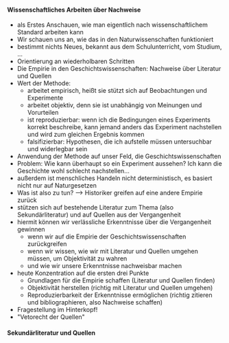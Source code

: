 #### Wissenschaftliches Arbeiten über Nachweise
- als Erstes Anschauen, wie man eigentlich nach wissenschaftlichem Standard arbeiten kann
- Wir schauen uns an, wie das in den Naturwissenschaften funktioniert
- bestimmt nichts Neues, bekannt aus dem Schulunterricht, vom Studium, ...
- Orientierung an wiederholbaren Schritten
- Die Empirie in den Geschichtswissenschaften: Nachweise über Literatur und Quellen
- Wert der Methode:
	- arbeitet empirisch, heißt sie stützt sich auf Beobachtungen und Experimente
	- arbeitet objektiv, denn sie ist unabhängig von Meinungen und Vorurteilen
	- ist reproduzierbar: wenn ich die Bedingungen eines Experiments korrekt beschreibe, kann jemand anders das Experiment nachstellen und wird zum gleichen Ergebnis kommen
	- falsifizierbar: Hypothesen, die ich aufstelle müssen untersuchbar und widerlegbar sein
- Anwendung der Methode auf unser Feld, die Geschichtswissenschaften
- Problem: Wie kann überhaupt so ein Experiment aussehen? Ich kann die Geschichte wohl schlecht nachstellen...
- außerdem ist menschliches Handeln nicht deterministisch, es basiert nicht nur auf Naturgesetzen
- Was ist also zu tun? --> Historiker greifen auf eine andere Empirie zurück
- stützen sich auf bestehende Literatur zum Thema (also Sekundärliteratur) und auf Quellen aus der Vergangenheit
- hiermit können wir verlässliche Erkenntnisse über die Vergangenheit gewinnen
	- wenn wir auf die Empirie der Geschichtswissenschaften zurückgreifen
	- wenn wir wissen, wie wir mit Literatur und Quellen umgehen müssen, um Objektivität zu wahren
	- und wie wir unsere Erkenntnisse nachweisbar machen
- heute Konzentration auf die ersten drei Punkte
	- Grundlagen für die Empirie schaffen (Literatur und Quellen finden)
	- Objektivität herstellen (richtig mit Literatur und Quellen umgehen)
	- Reproduzierbarkeit der Erkenntnisse ermöglichen (richtig zitieren und bibliographieren, also Nachweise schaffen)
- Fragestellung im Hinterkopf!
- "Vetorecht der Quellen"
#### Sekundärliteratur und Quellen